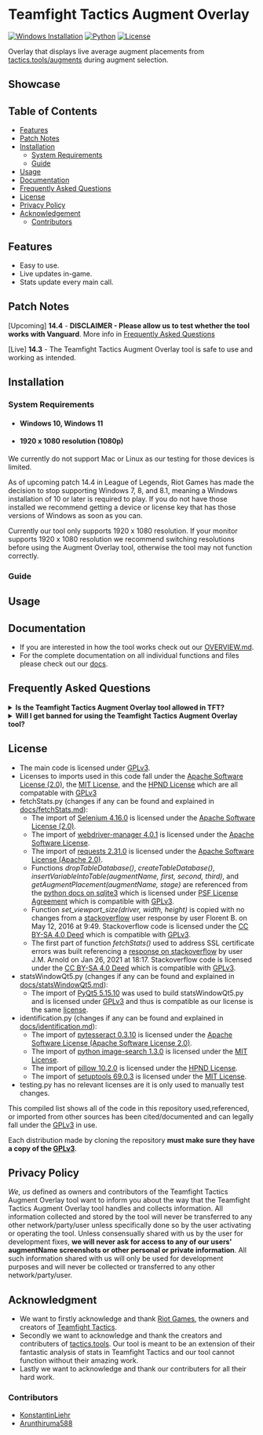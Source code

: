 # Teamfight Tactics Augment Overlay

[![Windows Installation](https://img.shields.io/badge/Windows-10%20%7C%2011-green)](#system-requirements)
[![Python](https://img.shields.io/badge/python-3.8%20%7C%203.9%20%7C%203.10%20%7C%203.11%20%7C%203.12-blue)](https://python.org/downloads/)
[![License](https://img.shields.io/github/license/Arunthiruma588/TFT-Tactics.tools-Augment-Overlay)](https://github.com/Arunthiruma588/TFT-Tactics.tools-Augment-Overlay/blob/main/LICENSE)

Overlay that displays live average augment placements from [tactics.tools/augments](https://tactics.tools/augments) during augment selection.

## Showcase

## Table of Contents

- [Features](#features)
- [Patch Notes](#patch-notes)
- [Installation](#installation)
  - [System Requirements](#system-requirements)
  - [Guide](#guide)
- [Usage](#usage)
- [Documentation](#documentation)
- [Frequently Asked Questions](#frequently-asked-questions)
- [License](#license)
- [Privacy Policy](#privacy-policy)
- [Acknowledgement](#acknowledgment)
  - [Contributors](#contributors)

## Features

* Easy to use.
* Live updates in-game.
* Stats update every main call.

## Patch Notes

[Upcoming] **14.4** - **DISCLAIMER - Please allow us to test whether the tool works with Vanguard**. More info in [Frequently Asked Questions](#frequently-asked-questions)

[Live] **14.3** - The Teamfight Tactics Augment Overlay tool is safe to use and working as intended.

## Installation  
  ### System Requirements
  
  * #### Windows 10, Windows 11
  * #### 1920 x 1080 resolution (1080p)
  
  We currently do not support Mac or Linux as our testing for those devices is limited.  
  
  As of upcoming patch 14.4 in League of Legends, Riot Games has made the decision to stop supporting Windows 7, 8, and 8.1, meaning a Windows installation of 10 or later is required to play. If you do not have those installed we recommend getting a device or license key that has those versions of Windows as soon as you can.

  Currently our tool only supports 1920 x 1080 resolution. If your monitor supports 1920 x 1080 resolution we recommend switching resolutions before using the Augment Overlay tool, otherwise the tool may not function correctly.
  
  ### Guide
## Usage
## Documentation

- If you are interested in how the tool works check out our [OVERVIEW.md](docs/OVERVIEW.md).
- For the complete documentation on all individual functions and files please check out our [docs](docs/).
## Frequently Asked Questions
  <details>
  <summary>
  <b>Is the Teamfight Tactics Augment Overlay tool allowed in TFT?</b>
  </summary>


  - TLDR: Yes  
   

  - Here is Mortdog, the lead game designer of TFT, presenting Riot's take on overlays: [Youtube Clip](https://www.youtube.com/watch?v=MoIueRc8IqQ&ab_channel=Mortdog-TFT).
   
  - Since our tool is basically a mirror of [tactics.tools/augments](https://tactics.tools/augments) it is no different than looking up stats on the [tactics.tools/augments](https://tactics.tools/augments) after looking up augment names by yourself during the game, which is allowed. Since these stats are available to all individuals before the game it does not violate Riot TOS, thus our Teamfight Tactics Augment Overlay tools does not provide any unfair advantage to any players more than tactics.tools/augments does.

  - Our tool only displays average placement stats from Diamond+ per augment and does not convince the player in any way, shape, or form to choose the augment with the highest average placement stat or any other augment. Our tool is meant to be merely be a reference for displaying stats and replace having to manually search for average augment placements on tactics.tools/augments during the game.
 </details>
 <details>
  <summary>
  <b>Will I get banned for using the Teamfight Tactics Augment Overlay tool?</b>
  </summary>
   

  - TLDR: Patch 14.3: No. Patch 14.4: We don't know.  


  - Patch 14.3 - overlays and tools are allowed in TFT. In addition, we have been testing for 2 weeks with this tool and our account has not been banned or flagged.  

  - Patch 14.4 - Riot is releasing Vanguard, their kernel anti-cheat, to the League of Legends Client and thus Teamfight Tactics this patch. Although our tool does not interact with in-game files at all, we are unsure of whether Vanguard will flag it as a cheat or not, and thus we do not know. We are not liable or responsible for any damages or suspensions placed on Riot Accounts using our Teamfight Tactics Augment Overlay tool if it is flagged by Vanguard during TFT games when Vanguard is released.
 </details>
 
## License

- The main code is licensed under [GPLv3](https://github.com/Arunthiruma588/TFT-Tactics.tools-Augment-Overlay/blob/main/LICENSE).
- Licenses to imports used in this code fall under the [Apache Software License (2.0)](https://www.apache.org/licenses/LICENSE-2.0), the [MIT License](https://github.com/git/git-scm.com/blob/main/MIT-LICENSE.txt), and the [HPND License](https://directory.fsf.org/wiki/License:HPND) which are all compatable with [GPLv3](https://github.com/Arunthiruma588/TFT-Tactics.tools-Augment-Overlay/blob/main/LICENSE)
- fetchStats.py (changes if any can be found and explained in [docs/fetchStats.md](docs/fetchStats.md)):
  - The import of [Selenium 4.16.0](https://pypi.org/project/selenium/4.16.0/) is licensed under the [Apache Software License (2.0)](https://www.apache.org/licenses/LICENSE-2.0).
  - The import of [webdriver-manager 4.0.1](https://pypi.org/project/webdriver-manager/) is licensed under the [Apache Software License](https://www.apache.org/licenses/).
  - The import of [requests 2.31.0](https://pypi.org/project/requests/) is licensed under the [Apache Software License (Apache 2.0)](https://www.apache.org/licenses/LICENSE-2.0).
  - Functions *dropTableDatabase()*, *createTableDatabase()*, *insertVariableIntoTable(augmentName, first, second, third)*, and *getAugmentPlacement(augmentName, stage)* are referenced from the [python docs on sqlite3](https://docs.python.org/3/library/sqlite3.html) which is licensed under [PSF License Agreement](https://docs.python.org/3/license.html#psf-license-agreement-for-python-release) which is compatible with [GPLv3](https://github.com/Arunthiruma588/TFT-Tactics.tools-Augment-Overlay/blob/main/LICENSE).
  - Function *set_viewport_size(driver, width, height)* is copied with no changes from a [stackoverflow](https://stackoverflow.com/questions/37181403/how-to-set-browser-viewport-size) user response by user Florent B. on May 12, 2016 at 9:49. Stackoverflow code is licensed under the [CC BY-SA 4.0 Deed](https://creativecommons.org/licenses/by-sa/4.0/legalcode.en) which is compatible with [GPLv3](https://github.com/Arunthiruma588/TFT-Tactics.tools-Augment-Overlay/blob/main/LICENSE).
  - The first part of function *fetchStats()* used to address SSL certificate errors was built referencing a [response on stackoverflow](https://stackoverflow.com/questions/65755603/selenium-ssl-client-socket-impl-cc-handshake-failed) by user J.M. Arnold on Jan 26, 2021 at 18:17. Stackoverflow code is licensed under the [CC BY-SA 4.0 Deed](https://creativecommons.org/licenses/by-sa/4.0/legalcode.en) which is compatible with [GPLv3](https://github.com/Arunthiruma588/TFT-Tactics.tools-Augment-Overlay/blob/main/LICENSE).
- statsWindowQt5.py (changes if any can be found and explained in [docs/statsWindowQt5.md](docs/statsWindowQt5.md)):
  - The import of [PyQt5 5.15.10](https://pypi.org/project/PyQt5/) was used to build statsWindowQt5.py and is licensed under [GPLv3](https://github.com/Arunthiruma588/TFT-Tactics.tools-Augment-Overlay/blob/main/LICENSE) and thus is compatible as our license is the same [license](https://github.com/Arunthiruma588/TFT-Tactics.tools-Augment-Overlay/blob/main/LICENSE).
- identification.py (changes if any can be found and explained in [docs/identification.md](docs/identification.md)):
  - The import of [pytesseract 0.3.10](https://pypi.org/project/pytesseract/) is licensed under the [Apache Software License (Apache Software License 2.0)](https://www.apache.org/licenses/LICENSE-2.0).
  - The import of [python image-search 1.3.0](https://pypi.org/project/python-imagesearch/) is licensed under the [MIT License](https://github.com/git/git-scm.com/blob/main/MIT-LICENSE.txt).
  - The import of [pillow 10.2.0](https://pypi.org/project/pillow/) is licensed under the [HPND License](https://directory.fsf.org/wiki/License:HPND).
  - The import of [setuptools 69.0.3](https://pypi.org/project/setuptools/69.0.3/) is licensed under the [MIT License](https://github.com/git/git-scm.com/blob/main/MIT-LICENSE.txt).
- testing.py has no relevant licenses are it is only used to manually test changes.

This compiled list shows all of the code in this repository used,referenced, or imported from other sources has been cited/documented and can legally fall under the [GPLv3](https://github.com/Arunthiruma588/TFT-Tactics.tools-Augment-Overlay/blob/main/LICENSE) in use. 

Each distribution made by cloning the repository **must make sure they have a copy of the [GPLv3](https://github.com/Arunthiruma588/TFT-Tactics.tools-Augment-Overlay/blob/main/LICENSE)**.

## Privacy Policy

*We, us* defined as owners and contributors of the Teamfight Tactics Augment Overlay tool want to inform you about the way that the Teamfight Tactics Augment Overlay tool handles and collects information. All information collected and stored by the tool will never be transferred to any other network/party/user unless specifically done so by the user activating or operating the tool. Unless consensually shared with us by the user for development fixes, **we will never ask for access to any of our users' augmentName screenshots or other personal or private information**. All such information shared with us will only be used for development purposes and will never be collected or transferred to any other network/party/user.

## Acknowledgment
- We want to firstly acknowledge and thank [Riot Games](https://riotgames.com), the owners and creators of [Teamfight Tactics](https://teamfighttactics.leagueoflegends.com/).
- Secondly we want to acknowledge and thank the creators and contributers of [tactics.tools](https://tactics.tools). Our tool is meant to be an extension of their fantastic analysis of stats in Teamfight Tactics and our tool cannot function without their amazing work.
- Lastly we want to acknowledge and thank our contributers for all their hard work.
### Contributors
- [KonstantinLiehr](https://github.com/KonstantinLiehr)
- [Arunthiruma588](https://github.com/Arunthiruma588)
